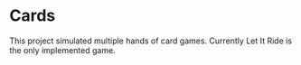 # Cards
This project simulated multiple hands of card games.
Currently Let It Ride is the only implemented game.
